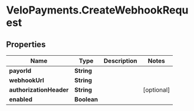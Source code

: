 # VeloPayments.CreateWebhookRequest

## Properties

Name | Type | Description | Notes
------------ | ------------- | ------------- | -------------
**payorId** | **String** |  | 
**webhookUrl** | **String** |  | 
**authorizationHeader** | **String** |  | [optional] 
**enabled** | **Boolean** |  | 


